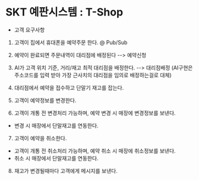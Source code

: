# SKT 예판시스템 : T-Shop
- 고객 요구사항

1. 고객이 집에서 휴대폰을 예약주문 한다. @ Pub/Sub

2. 예약이 완료되면 주문내역이 대리점에 배정된다 --> 예약신청

3. AI가 고객 위치 기준, 거리/재고 최적 대리점을 배정한다. --> 대리점배정 (AI구현은 주소코드를 입력 받아 가장 근사치의 대리점을 임의로 배정하는걸로 대체)

4. 대리점에서 예약을 접수하고 단말기 재고를 잡는다.

5. 고객이 예약정보를 변경한다.

6. 고객이 개통 전 변경처리 가능하며, 예약 변경 시 매장에 변경정보를 보낸다.
- 변경 시 매장에서 단말재고를 연동한다.

7. 고객이 예약을 취소한다.
 - 고객이 개통 전 취소처리 가능하며, 예약 취소 시 매장에 취소정보를 보낸다.
 - 취소 시 매장에서 단말재고를 연동한다.

8. 재고가 변경될때마다 고객에게 메시지를 보낸다.
